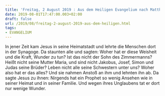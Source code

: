 ```yaml
---
title: 'Freitag, 2 August 2019 : Aus dem Heiligen Evangelium nach Matthäus - Mt 13,54-58.'
date: 2019-08-01T17:47:00.003+02:00
draft: false
url: /2019/08/freitag-2-august-2019-aus-dem-heiligen.html
tags: 
- EVANGELIUM
---
```


In jener Zeit kam Jesus in seine Heimatstadt und lehrte die Menschen dort in der Synagoge. Da staunten alle und sagten: Woher hat er diese Weisheit und die Kraft, Wunder zu tun? Ist das nicht der Sohn des Zimmermanns? Heißt nicht seine Mutter Maria, und sind nicht Jakobus, Josef, Simon und Judas seine Brüder? Leben nicht alle seine Schwestern unter uns? Woher also hat er das alles? Und sie nahmen Anstoß an ihm und lehnten ihn ab. Da sagte Jesus zu ihnen: Nirgends hat ein Prophet so wenig Ansehen wie in seiner Heimat und in seiner Familie. Und wegen ihres Unglaubens tat er dort nur wenige Wunder.